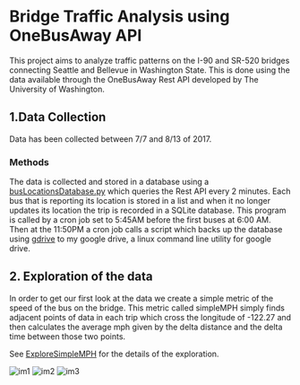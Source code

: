 # Bridge Traffic Analysis using OneBusAway API

This project aims to analyze traffic patterns on the I-90 and SR-520 bridges connecting Seattle and Bellevue in Washington State. This is done using the data available through the OneBusAway Rest API developed by The University of Washington.

## 1.Data Collection

Data has been collected between 7/7 and 8/13 of 2017.

### Methods
The data is collected and stored in a database using a [busLocationsDatabase.py](https://github.com/JonathanERuhnke/BridgeTrafficAnalysis-OneBusAway/blob/master/busLocationsDatabase.py) which queries the Rest API every 2 minutes. Each bus that is reporting its location is stored in a list and when it no longer updates its location the trip is recorded in a SQLite database. This program is called by a cron job set to 5:45AM before the first buses at 6:00 AM. Then at the 11:50PM a cron job calls a script which backs up the database using [gdrive](https://github.com/prasmussen/gdrive) to my google drive, a linux command line utility for google drive.

## 2. Exploration of the data

In order to get our first look at the data we create a simple metric of the speed of the bus on the bridge. This metric called simpleMPH simply finds adjacent points of data in each trip which cross the longitude of -122.27 and then calculates the average mph given by the delta distance and the delta time between those two points.

See [ExploreSimpleMPH](https://github.com/JonathanERuhnke/BridgeTrafficAnalysis-OneBusAway/blob/master/ExploreSimpleMPH.ipynb) for the details of the exploration.

![im1](https://github.com/JonathanERuhnke/BridgeTrafficAnalysis-OneBusAway/blob/master/images/fig4.png)
![im2](https://github.com/JonathanERuhnke/BridgeTrafficAnalysis-OneBusAway/blob/master/images/fig5.png)
![im3](https://github.com/JonathanERuhnke/BridgeTrafficAnalysis-OneBusAway/blob/master/images/fig6.png)


